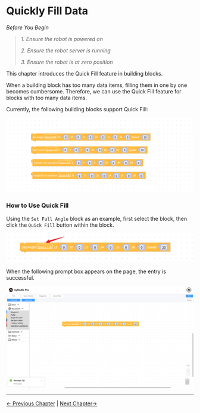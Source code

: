 # Quickly Fill Data

*Before You Begin*

> *1. Ensure the robot is powered on*
> 
> *2. Ensure the robot server is running*
> 
> *3. Ensure the robot is at zero position*


This chapter introduces the Quick Fill feature in building blocks.

When a building block has too many data items, filling them in one by one becomes cumbersome. Therefore, we can use the Quick Fill feature for blocks with too many data items.

Currently, the following building blocks support Quick Fill:

<img src="../../../resources/3-FunctionsAndApplications/5.myBlockly/blockly/auto-fill1.png" />

### How to Use Quick Fill

Using the `Set Full Angle` block as an example, first select the block, then click the `Quick Fill` button within the block.

<img src="../../../resources/3-FunctionsAndApplications/5.myBlockly/blockly/auto-fill2.png" />

When the following prompt box appears on the page, the entry is successful.

<img src="../../../resources/3-FunctionsAndApplications/5.myBlockly/blockly/auto-fill3.png" />

---

[← Previous Chapter](./5.5.3-littleCase.md) | [Next Chapter→](./5.5.5-quickMove.md)

